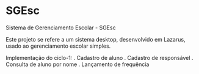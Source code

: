 # SGEsc
Sistema de Gerenciamento Escolar - SGEsc

Este projeto se refere a um sistema desktop, desenvolvido em Lazarus, usado ao gerenciamento escolar simples.

Implementação do ciclo-1:
. Cadastro de aluno
. Cadastro de responsável
. Consulta de aluno por nome
. Lançamento de frequência
